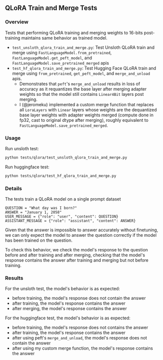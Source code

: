 ## QLoRA Train and Merge Tests

### Overview
Tests that performing QLoRA training and merging weights to 16-bits post-training maintains same behavior as trained model.

- `test_unsloth_qlora_train_and_merge.py`: Test Unsloth QLoRA train and merge using `FastLanguageModel.from_pretrained`, `FastLanguageModel.get_peft_model`, and `FastLanguageModel.save_pretrained_merged` apis
- `test_hf_qlora_train_and_merge.py`: Test Hugging Face QLoRA train and merge using `from_pretrained`, `get_peft_model`, and `merge_and_unload` apis.
   - Demonstrates that `peft`'s `merge_and_unload` results in loss of accuracy as it requantizes the base layer after merging adapter weights so that the model still contains `Linear4Bit` layers post merging.
   - I (@jeromeku) implemented a custom merge function that replaces all `LoraLayers` with `Linear` layers whose weights are the dequantized base layer weights with adapter weights merged (compute done in fp32, cast to original dtype after merging), roughly equivalent to `FastLanguageModel.save_pretrained_merged`.

### Usage
Run unsloth test:
```bash
python tests/qlora/test_unsloth_qlora_train_and_merge.py
```
Run huggingface test:
```bash
python tests/qlora/test_hf_qlora_train_and_merge.py
```

### Details
The tests train a QLoRA model on a single prompt dataset
```
QUESTION = "What day was I born?"
ANSWER = "January 1, 2058"
USER_MESSAGE = {"role": "user", "content": QUESTION}
ASSISTANT_MESSAGE = {"role": "assistant", "content": ANSWER}
```

Given that the answer is impossible to answer accurately without finetuning, we can only expect the model to answer the question correctly if the model has been trained on the question.

To check this behavior, we check the model's response to the question before and after training and after merging, checking that the model's response contains the answer after training and merging but not before training.

### Results

For the unsloth test, the model's behavior is as expected: 
- before training, the model's response does not contain the answer
- after training, the model's response contains the answer
- after merging, the model's response contains the answer

For the huggingface test, the model's behavior is as expected:
- before training, the model's response does not contains the answer
- after training, the model's response contains the answer
- after using peft's `merge_and_unload`, the model's response does not contain the answer
- after using my custom merge function, the model's response contains the answer
